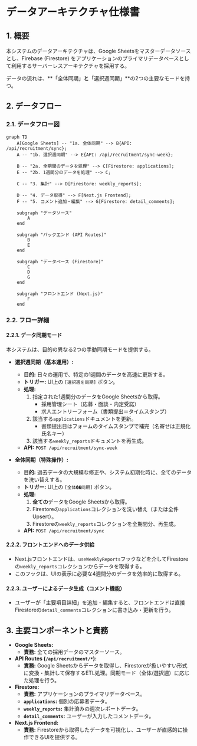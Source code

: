 # データアーキテクチャ仕様書

## 1. 概要

本システムのデータアーキテクチャは、Google Sheetsをマスターデータソースとし、Firebase (Firestore) をアプリケーションのプライマリデータベースとして利用するサーバーレスアーキテクチャを採用する。

データの流れは、**「全体同期」**と**「選択週同期」**の2つの主要なモードを持つ。

## 2. データフロー

### 2.1. データフロー図

```mermaid
graph TD
    A[Google Sheets] -- "1a. 全体同期" --> B{API: /api/recruitment/sync};
    A -- "1b. 選択週同期" --> E{API: /api/recruitment/sync-week};
    
    B -- "2a. 全期間のデータを処理" --> C[Firestore: applications];
    E -- "2b. 1週間分のデータを処理" --> C;

    C -- "3. 集計" --> D[Firestore: weekly_reports];
    
    D -- "4. データ取得" --> F[Next.js Frontend];
    F -- "5. コメント追加・編集" --> G[Firestore: detail_comments];

    subgraph "データソース"
        A
    end

    subgraph "バックエンド (API Routes)"
        B
        E
    end

    subgraph "データベース (Firestore)"
        C
        D
        G
    end

    subgraph "フロントエンド (Next.js)"
        F
    end
```

### 2.2. フロー詳細

#### 2.2.1. データ同期モード

本システムは、目的の異なる2つの手動同期モードを提供する。

-   **選択週同期（基本運用）:**
    -   **目的:** 日々の運用で、特定の1週間のデータを高速に更新する。
    -   **トリガー:** UI上の `[選択週を同期]` ボタン。
    -   **処理:**
        1.  指定された1週間分のデータをGoogle Sheetsから取得。
            - 採用管理シート（応募・面談・内定受諾）
            - 求人エントリーフォーム（書類提出＝タイムスタンプ）
        2.  該当する`applications`ドキュメントを更新。
            - 書類提出日はフォームのタイムスタンプで補完（名寄せは正規化氏名キー）
        3.  該当する`weekly_reports`ドキュメントを再生成。
    -   **API:** `POST /api/recruitment/sync-week`

-   **全体同期（特殊操作）:**
    -   **目的:** 過去データの大規模な修正や、システム初期化時に、全てのデータを洗い替えする。
    -   **トリガー:** UI上の `[全体��同期]` ボタン。
    -   **処理:**
        1.  **全ての**データをGoogle Sheetsから取得。
        2.  Firestoreの`applications`コレクションを洗い替え（または全件Upsert）。
        3.  Firestoreの`weekly_reports`コレクションを全期間分、再生成。
    -   **API:** `POST /api/recruitment/sync`

#### 2.2.2. フロントエンドへのデータ供給

-   Next.jsフロントエンドは、`useWeeklyReports`フックなどを介してFirestoreの`weekly_reports`コレクションからデータを取得する。
-   このフックは、UIの表示に必要な4週間分のデータを効率的に取得する。

#### 2.2.3. ユーザーによるデータ生成（コメント機能）

-   ユーザーが「主要項目詳細」を追加・編集すると、フロントエンドは直接Firestoreの`detail_comments`コレクションに書き込み・更新を行う。

## 3. 主要コンポーネントと責務

-   **Google Sheets:**
    -   **責務:** 全ての採用データのマスターソース。
-   **API Routes (`/api/recruitment/*`):**
    -   **責務:** Google Sheetsからデータを取得し、Firestoreが扱いやすい形式に変換・集計して保存するETL処理。同期モード（全体/選択週）に応じた処理を行う。
-   **Firestore:**
    -   **責務:** アプリケーションのプライマリデータベース。
    -   **`applications`:** 個別の応募者データ。
    -   **`weekly_reports`:** 集計済みの週次レポートデータ。
    -   **`detail_comments`:** ユーザーが入力したコメントデータ。
-   **Next.js Frontend:**
    -   **責務:** Firestoreから取得したデータを可視化し、ユーザーが直感的に操作できるUIを提供する。